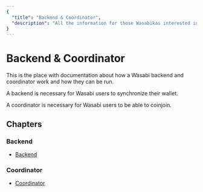 ```yaml
---
{
  "title": "Backend & Coordinator",
  "description": "All the information for those Wasabikas interested in helping Wasabi Wallet users by running a backend and/or a coordinator. This is the Wasabi documentation, an archive of knowledge about the open-source, non-custodial and privacy-focused Bitcoin wallet for desktop."
}
---
```


# Backend & Coordinator

This is the place with documentation about how a Wasabi backend and coordinator work and how they can be run.

A backend is necessary for Wasabi users to synchronize their wallet.

A coordinator is necessary for Wasabi users to be able to coinjoin.

## Chapters

### Backend

- [Backend](/Backend&Coordinator/Backend.md)

### Coordinator

- [Coordinator](/Backend&Coordinator/Coordinator.md)

